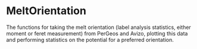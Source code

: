 # MeltOrientation
The functions for taking the melt orientation (label analysis statistics, either moment or feret measurement) from PerGeos and Avizo, plotting this data and performing statistics on the potential for a preferred orientation. 
